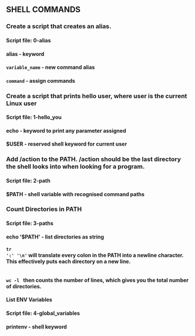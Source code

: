 ## SHELL COMMANDS

### Create a script that creates an alias.
#### Script file: 0-alias
#### alias - keyword
#### <code>variable_name</code> - new command alias
#### <code>command</code> - assign commands


### Create a script that prints hello user, where user is the current Linux user
#### Script file: 1-hello_you
#### echo - keyword to print any parameter assigned 
#### $USER - reserved shell keyword for current user

### Add /action to the PATH. /action should be the last directory the shell looks into when looking for a program.
#### Script file: 2-path
#### $PATH - shell variable with recognised command paths

### Count Directories in PATH
#### Script file: 3-paths
#### echo '$PATH' - list directories as string
#### <code>tr ':' '\n'</code> will translate every colon in the PATH into a newline character. This effectively puts each directory on a new line.
#### <code> wc -l </code> then counts the number of lines, which gives you the total number of directories.


#### List ENV Variables
#### Script file: 4-global_variables
#### printenv - shell keyword